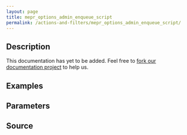 ```yaml
---
layout: page
title: mepr_options_admin_enqueue_script
permalink: /actions-and-filters/mepr_options_admin_enqueue_script/
---
```


## Description

This documentation has yet to be added. Feel free to [fork our documentation project](https://github.com/caseproof/memberpress-docs) to help us.

## Examples


## Parameters


## Source

